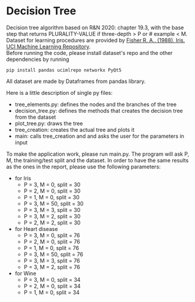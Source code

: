 # Decision Tree
Decision tree algorithm based on R&N 2020: chapter 19.3, with the base step that returns PLURALITY-VALUE if three-depth > P or # example < M. \
Dataset for learning procedures are provided by [Fisher,R. A.. (1988). Iris. UCI Machine Learning Repository](https://doi.org/10.24432/C56C76). \
Before running the code, please install dataset's repo and the other dependencies by running
```
pip install pandas ucimlrepo networkx PyQt5
```
All dataset are made by Dataframes from pandas library.

Here is a little description of single py files:
- tree_elements.py: defines the nodes and the branches of the tree
- decision_tree.py: defines the methods that creates the decision tree from the dataset
- plot_tree.py: draws the tree
- tree_creation: creates the actual tree and plots it
- main: calls tree_creation and and asks the user for the parameters in input

To make the application work, please run main.py. The program will ask P, M, the training/test split and the dataset.
In order to have the same results as the ones in the report, please use the following parameters:
- for Iris
    - P = 3, M = 0, split = 30
    - P = 2, M = 0, split = 30
    - P = 1, M = 0, split = 30
    - P = 3, M = 50, split = 30
    - P = 3, M = 3, split = 30
    - P = 3, M = 2, split = 30
    - P = 2, M = 2, split = 30
- for Heart disease
    - P = 3, M = 0, split = 76
    - P = 2, M = 0, split = 76
    - P = 1, M = 0, split = 76
    - P = 3, M = 50, split = 76
    - P = 3, M = 3, split = 76
    - P = 3, M = 2, split = 76
- for Wine
    - P = 3, M = 0, split = 34
    - P = 2, M = 0, split = 34
    - P = 1, M = 0, split = 34
